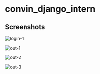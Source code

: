 # convin_django_intern

## Screenshots

![login-1](https://github.com/jgirish23/convin_django_intern/assets/76240891/d853a123-fc67-43b8-b2b6-0fb4e1ae956b)

![out-1](https://github.com/jgirish23/convin_django_intern/assets/76240891/6ec747c4-bde1-47f9-bcba-a29f9d702986)

![out-2](https://github.com/jgirish23/convin_django_intern/assets/76240891/4862026b-9f50-4190-9268-16a6c17a61cd)

![out-3](https://github.com/jgirish23/convin_django_intern/assets/76240891/550fe36b-c020-48a2-acad-4576cf50b9bf)
